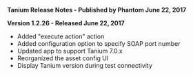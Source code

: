 **Tanium Release Notes - Published by Phantom June 22, 2017**


**Version 1.2.26 - Released June 22, 2017**

* Added "execute action" action
* Added configuration option to specify SOAP port number
* Updated app to support Tanium 7.0.x
* Reorganized the asset config UI
* Display Tanium version during test connectivity
